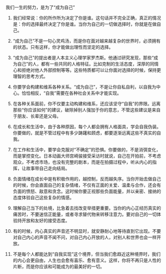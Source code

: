 我们一生的努力，是为了“成为自己”

1. 我们经常说：你的所作所为决定了你是谁。这句话并不完全正确，真正的情况是：你的选择最终决定了你是谁。当你为自己的一切做选择时，你就是在做自己。


2. “成为自己”不是一句心灵鸡汤，而是你在面对越来越复杂的世界时，必须拥有的状态。只有这样，你才能做出理性而坚定的选择。


3. “成为自己”的提出者是人本主义心理学家罗杰斯。他通过研究发现，那些“成为自己”的人，都有一些共同的人格特征。比如克制的生活态度，深厚的同情心和拒绝对他人外部控制等等。这些特质都可以让你面对选择的时候，保持更理智的思考方式。


4. 你要学会构建和维系各种关系。“成为自己”，不是让你自私自利，以自我为中心。恰恰相反，“自我”需要在各种社会关系中才能实现。


5. 在各种关系面前，你不仅要主动构建和维系，还应该坚守“自我”的界限。远离那些“你应该如何”的建议，破除掉别人强加于你的意志，不管这些建议是来自于朋友、长辈还是父母。


6. 在成长和生活中，由于各种原因，每个人都会拥有人格面具，学会自我伪装。你要做的，就是不管过程中有多少踌躇和顾虑，都要逐渐远离这些不真实的自我。


7. 在工作和生活中，要学会克服对“不确定”的恐惧。你要做的，不是消弭变化，而是掌控变化。日本动画大师宫崎骏接受采访时就说，自己在开拍前，不考虑观众，不考虑市场，也没有完整的剧本，而是在拍摄过程中，听从内心的指挥，让故事带自己走向结局。


8. 负面情绪在成长中是有积极作用的，越控制，反而越失序。当你开始去做自己的时候，你会直面自己的复杂情绪，不仅有正面的关爱、温柔与合作，还会有负面的愤怒、敌意和贪念。这时候你要正视那些负面能量，并以亲密、接纳的态度体验自己这些复杂的情感。


9. 理解自己当下的处境，比急着去找改变举措更重要。当你的内心正经历真实的痛苦时，不要迷信正能量，或者寻求替代物来转移注意力。要对自己的一切体验持开放和友好的接受态度。


10. 有的时候，内心真实的声音还不明显时，就安静耐心地等待直到它出现。不要对自己内心的声音不闻不问，对自己内心开放的人，对别人和世界也会一样开放。


11. 不是每个人都能达到“自我实现”这个境界，但当我们愈趋近这种境界时，我们的内心会更自由，人生也会愈有喜乐、愈有意义。这样，你将不再只是人性的片断，而是你应该和可能成为的最美好的一切。

